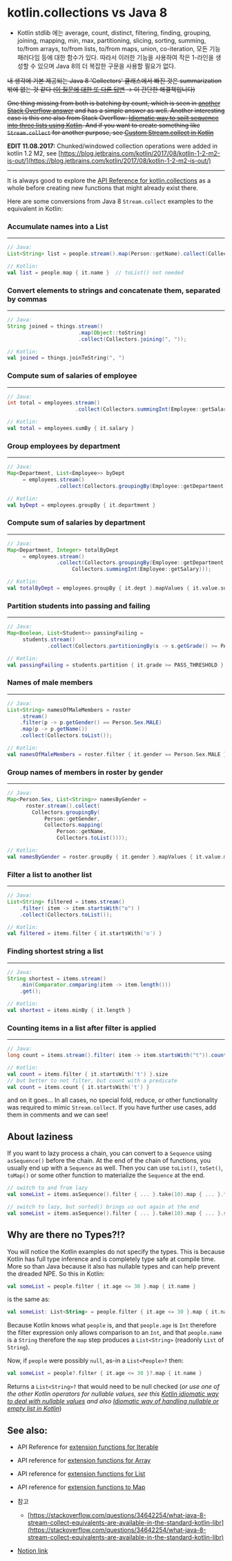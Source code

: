 # kotlin.collections vs Java 8

- Kotlin stdlib 에는 average, count, distinct, filtering, finding, grouping, joining, mapping, min, max, partitioning, slicing, sorting, summing, to/from arrays, to/from lists, to/from maps, union, co-iteration, 모든 기능 패러다임 등에 대한 함수가 있다. 따라서 이러한 기능을 사용하여 작은 1-라인을 생성할 수 있으며 Java 8의 더 복잡한 구문을 사용할 필요가 없다.

~~내 생각에 기본 제공되는 Java 8 'Collectors' 클래스에서 빠진 것은 summarization 밖에 없는 것 같다 ([이 질문에 대한 또 다른 답변](https://stackoverflow.com/a/34661483/3679676) → 이 간단한 해결책입니다)~~

~~One thing missing from both is batching by count, which is seen in [another Stack Overflow answer](https://stackoverflow.com/a/34504231/3679676) and has a simple answer as well. Another interesting case is this one also from Stack Overflow: [Idiomatic way to spilt sequence into three lists using Kotlin](https://stackoverflow.com/questions/32574783/idiomatic-way-to-spilt-sequence-into-three-lists-using-kotlin). And if you want to create something like `Stream.collect` for another purpose, see [Custom Stream.collect in Kotlin](https://stackoverflow.com/questions/34639208)~~

**EDIT 11.08.2017:** Chunked/windowed collection operations were added in kotlin 1.2 M2, see [https://blog.jetbrains.com/kotlin/2017/08/kotlin-1-2-m2-is-out/](https://blog.jetbrains.com/kotlin/2017/08/kotlin-1-2-m2-is-out/)

---

It is always good to explore the [API Reference for kotlin.collections](https://kotlinlang.org/api/latest/jvm/stdlib/kotlin.collections/index.html) as a whole before creating new functions that might already exist there.

Here are some conversions from Java 8 `Stream.collect` examples to the equivalent in Kotlin:

### Accumulate names into a List

---

```java
// Java:
List<String> list = people.stream().map(Person::getName).collect(Collectors.toList());
```

```kotlin
// Kotlin:
val list = people.map { it.name }  // toList() not needed
```

### Convert elements to strings and concatenate them, separated by commas

---

```java
// Java:
String joined = things.stream()
                       .map(Object::toString)
                       .collect(Collectors.joining(", "));
```

```kotlin
// Kotlin:
val joined = things.joinToString(", ")
```

### Compute sum of salaries of employee

---

```java
// Java:
int total = employees.stream()
                      .collect(Collectors.summingInt(Employee::getSalary)));
```

```kotlin
// Kotlin:
val total = employees.sumBy { it.salary }
```

### Group employees by department

---

```java
// Java:
Map<Department, List<Employee>> byDept
     = employees.stream()
                .collect(Collectors.groupingBy(Employee::getDepartment));
```

```kotlin
// Kotlin:
val byDept = employees.groupBy { it.department }
```

### Compute sum of salaries by department

---

```java
// Java:
Map<Department, Integer> totalByDept
     = employees.stream()
                .collect(Collectors.groupingBy(Employee::getDepartment,
                     Collectors.summingInt(Employee::getSalary)));
```

```kotlin
// Kotlin:
val totalByDept = employees.groupBy { it.dept }.mapValues { it.value.sumBy { it.salary }}
```

### Partition students into passing and failing

---

```java
// Java:
Map<Boolean, List<Student>> passingFailing =
     students.stream()
             .collect(Collectors.partitioningBy(s -> s.getGrade() >= PASS_THRESHOLD));
```

```kotlin
// Kotlin:
val passingFailing = students.partition { it.grade >= PASS_THRESHOLD }
```

### Names of male members

---

```java
// Java:
List<String> namesOfMaleMembers = roster
    .stream()
    .filter(p -> p.getGender() == Person.Sex.MALE)
    .map(p -> p.getName())
    .collect(Collectors.toList());
```

```kotlin
// Kotlin:
val namesOfMaleMembers = roster.filter { it.gender == Person.Sex.MALE }.map { it.name }
```

### Group names of members in roster by gender

---

```java
// Java:
Map<Person.Sex, List<String>> namesByGender =
      roster.stream().collect(
        Collectors.groupingBy(
            Person::getGender,
            Collectors.mapping(
                Person::getName,
                Collectors.toList())));
```

```kotlin
// Kotlin:
val namesByGender = roster.groupBy { it.gender }.mapValues { it.value.map { it.name } }
```

### Filter a list to another list

---

```java
// Java:
List<String> filtered = items.stream()
    .filter( item -> item.startsWith("o") )
    .collect(Collectors.toList());
```

```kotlin
// Kotlin:
val filtered = items.filter { it.startsWith('o') }
```

### Finding shortest string a list

---

```java
// Java:
String shortest = items.stream()
    .min(Comparator.comparing(item -> item.length()))
    .get();
```

```kotlin
// Kotlin:
val shortest = items.minBy { it.length }
```

### Counting items in a list after filter is applied

---

```java
// Java:
long count = items.stream().filter( item -> item.startsWith("t")).count();
```

```kotlin
// Kotlin:
val count = items.filter { it.startsWith('t') }.size
// but better to not filter, but count with a predicate
val count = items.count { it.startsWith('t') }
```

and on it goes... In all cases, no special fold, reduce, or other functionality was required to mimic `Stream.collect`. If you have further use cases, add them in comments and we can see!


## About laziness

If you want to lazy process a chain, you can convert to a `Sequence` using `asSequence()` before the chain. At the end of the chain of functions, you usually end up with a `Sequence` as well. Then you can use `toList()`, `toSet()`, `toMap()` or some other function to materialize the `Sequence` at the end.

```kotlin
// switch to and from lazy
val someList = items.asSequence().filter { ... }.take(10).map { ... }.toList()

// switch to lazy, but sorted() brings us out again at the end
val someList = items.asSequence().filter { ... }.take(10).map { ... }.sorted()
```


## Why are there no Types?!?

You will notice the Kotlin examples do not specify the types. This is because Kotlin has full type inference and is completely type safe at compile time. More so than Java because it also has nullable types and can help prevent the dreaded NPE. So this in Kotlin:

```kotlin
val someList = people.filter { it.age <= 30 }.map { it.name }
```

is the same as:

```kotlin
val someList: List<String> = people.filter { it.age <= 30 }.map { it.name }
```

Because Kotlin knows what `people` is, and that `people.age` is `Int` therefore the filter expression only allows comparison to an `Int`, and that `people.name` is a `String` therefore the `map` step produces a `List<String>` (readonly `List` of `String`).

Now, if `people` were possibly `null`, as-in a `List<People>?` then:

```kotlin
val someList = people?.filter { it.age <= 30 }?.map { it.name }
```

Returns a `List<String>?` that would need to be null checked (*or use one of the other Kotlin operators for nullable values, see this [Kotlin idiomatic way to deal with nullable values](https://stackoverflow.com/questions/34498562/in-kotlin-what-is-the-idiomatic-way-to-deal-with-nullable-values-referencing-o) and also [Idiomatic way of handling nullable or empty list in Kotlin](https://stackoverflow.com/questions/26341225/idiomatic-way-of-handling-nullable-or-empty-list-in-kotlin)*)


## See also:

- API Reference for [extension functions for Iterable](https://kotlinlang.org/api/latest/jvm/stdlib/kotlin.collections/kotlin.-iterable/index.html)
- API reference for [extension functions for Array](https://kotlinlang.org/api/latest/jvm/stdlib/kotlin.collections/kotlin.-array/index.html)
- API reference for [extension functions for List](https://kotlinlang.org/api/latest/jvm/stdlib/kotlin.collections/kotlin.-list/index.html)
- API reference for [extension functions to Map](https://kotlinlang.org/api/latest/jvm/stdlib/kotlin.collections/kotlin.-map/index.html)

- 참고
    - [https://stackoverflow.com/questions/34642254/what-java-8-stream-collect-equivalents-are-available-in-the-standard-kotlin-libr](https://stackoverflow.com/questions/34642254/what-java-8-stream-collect-equivalents-are-available-in-the-standard-kotlin-libr)


- [Notion link](https://www.notion.so/kotlin-collections-vs-Java-8-b2921865a61247ca94edf911b76ad4fb)
